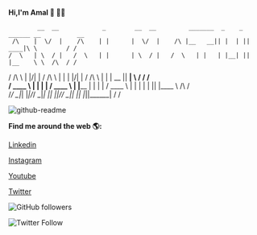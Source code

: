**Hi,I'm Amal  👋 👨‍💻** 


            __  __            _        __  __         _______  _    _  ______ __          __
     /\    |  \/  |    /\    | |      |  \/  |    /\ |__   __|| |  | ||  ____|\ \        / /
    /  \   | \  / |   /  \   | |      | \  / |   /  \   | |   | |__| || |__    \ \  /\  / / 
   / /\ \  | |\/| |  / /\ \  | |      | |\/| |  / /\ \  | |   |  __  ||  __|    \ \/  \/ /  
  / ____ \ | |  | | / ____ \ | |____  | |  | | / ____ \ | |   | |  | || |____    \  /\  /   
 /_/    \_\|_|  |_|/_/    \_\|______| |_|  |_|/_/    \_\|_|   |_|  |_||______|    \/  \/    
                                                                                            
                                                                                            

![github-readme](https://user-images.githubusercontent.com/26376366/91389140-58a10300-e856-11ea-88f5-7efa29404161.png)

**Find me around the web 🌎:**

[Linkedin](https://www.linkedin.com/in/amalmathewtech/)

[Instagram](https://www.instagram.com/amalmathewtech/)

[Youtube](https://www.youtube.com/amalmathewtech)

[Twitter](https://twitter.com/amalmathewtech)    




![GitHub followers](https://img.shields.io/github/followers/amalmathewtech?style=social)

![Twitter Follow](https://img.shields.io/twitter/follow/amalmathewtech?style=social)









